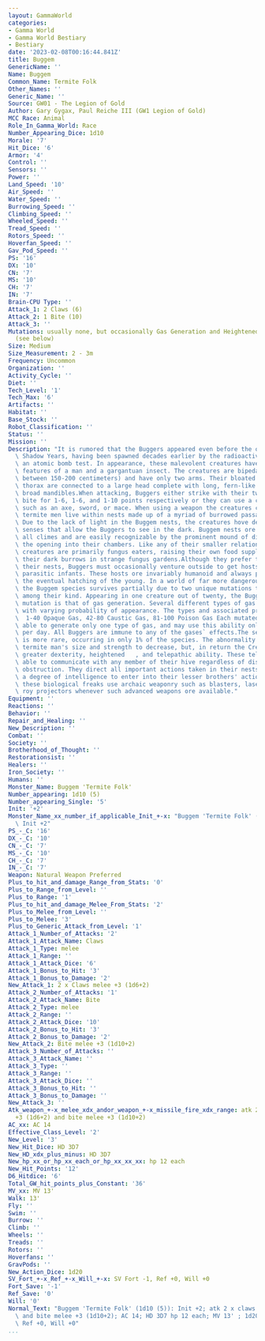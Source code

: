 ```yaml
---
layout: GammaWorld
categories:
- Gamma World
- Gamma World Bestiary
- Bestiary
date: '2023-02-08T00:16:44.841Z'
title: Buggem
GenericName: ''
Name: Buggem
Common_Name: Termite Folk
Other_Names: ''
Generic_Name: ''
Source: GW01 - The Legion of Gold
Author: Gary Gygax, Paul Reiche III (GW1 Legion of Gold)
MCC Race: Animal
Role_In_Gamma_World: Race
Number_Appearing_Dice: 1d10
Morale: '7'
Hit_Dice: '6'
Armor: '4'
Control: ''
Sensors: ''
Power: ''
Land_Speed: '10'
Air_Speed: ''
Water_Speed: ''
Burrowing_Speed: ''
Climbing_Speed: ''
Wheeled_Speed: ''
Tread_Speed: ''
Rotors_Speed: ''
Hoverfan_Speed: ''
Gav_Pod_Speed: ''
PS: '16'
DX: '10'
CN: '7'
MS: '10'
CH: '7'
IN: '7'
Brain-CPU Type: ''
Attack_1: 2 Claws (6)
Attack_2: 1 Bite (10)
Attack_3: ''
Mutations: usually none, but occasionally Gas Generation and Heightened Abilities
  (see below)
Size: Medium
Size_Measurement: 2 - 3m
Frequency: Uncommon
Organization: ''
Activity_Cycle: ''
Diet: ''
Tech_Level: '1'
Tech_Max: '6'
Artifacts: ''
Habitat: ''
Base_Stock: ''
Robot_Classification: ''
Status: ''
Mission: ''
Description: "It is rumored that the Buggers appeared even before the onset of The\
  \ Shadow Years, having been spawned decades earlier by the radioactive fallout of\
  \ an atomic bomb test. In appearance, these malevolent creatures have the synthesized\
  \ features of a man and a gargantuan insect. The creatures are bipedal (standing\
  \ between 150-200 centimeters) and have only two arms. Their bloated abdomen and\
  \ thorax are connected to a large head complete with long, fern-like antennae and\
  \ broad mandibles.When attacking, Buggers either strike with their two claws and\
  \ bite for 1-6, 1-6, and 1-10 points respectively or they can use a crude weapon\
  \ such as an axe, sword, or mace. When using a weapon the creatures can also bite.These\
  \ termite men live within nests made up of a myriad of burrowed passages and chambers.\
  \ Due to the lack of light in the Buggem nests, the creatures hove developed heightened\
  \ senses that allow the Buggers to see in the dark. Buggem nests ore found in almost\
  \ all climes and are easily recognizable by the prominent mound of dirt formed over\
  \ the opening into their chambers. Like any of their smaller relations these termite\
  \ creatures are primarily fungus eaters, raising their own food supply deep within\
  \ their dark burrows in strange fungus gardens.Although they prefer to remain in\
  \ their nests, Buggers must occasionally venture outside to get hosts for their\
  \ parasitic infants. These hosts ore invariably humanoid and always perish during\
  \ the eventual hatching of the young. In a world of far more dangerous creatures,\
  \ the Buggem species survives partially due to two unique mutations that occur occasionally\
  \ among their kind. Appearing in one creature out of twenty, the Buggers' first\
  \ mutation is that of gas generation. Several different types of gas are possible\
  \ with varying probability of appearance. The types and associated probability are:\
  \  1-40 Opaque Gas, 42-80 Caustic Gas, 81-100 Poison Gas Each mutated Buggem is\
  \ able to generate only one type of gas, and may use this ability only three times\
  \ per day. All Buggers are immune to any of the gases` effects.The second mutation\
  \ is more rare, occurring in only 1% of the species. The abnormality causes the\
  \ termite man's size and strength to decrease, but, in return the Creature gains\
  \ greater dexterity, heightened   , and telepathic ability. These telepaths are\
  \ able to communicate with any member of their hive regardless of distance or physical\
  \ obstruction. They direct all important actions taken in their nests, allowing\
  \ a degree of intelligence to enter into their lesser brothers' actions. In addition.\
  \ these biological freaks use archaic weaponry such as blasters, lasers, and death\
  \ roy projectors whenever such advanced weapons ore available."
Equipment: ''
Reactions: ''
Behavior: ''
Repair_and_Healing: ''
New_Description: ''
Combat: ''
Society: ''
Brotherhood_of_Thought: ''
Restorationsist: ''
Healers: ''
Iron_Society: ''
Humans: ''
Monster_Name: Buggem 'Termite Folk'
Number_appearing: 1d10 (5)
Number_appearing_Single: '5'
Init: '+2'
Monster_Name_xx_number_if_applicable_Init_+-x: "Buggem 'Termite Folk' (1d10 (5)):\
  \ Init +2"
PS_-_C: '16'
DX_-_C: '10'
CN_-_C: '7'
MS_-_C: '10'
CH_-_C: '7'
IN_-_C: '7'
Weapon: Natural Weapon Preferred
Plus_to_hit_and_damage_Range_from_Stats: '0'
Plus_to_Range_from_Level: ''
Plus_to_Range: '1'
Plus_to_hit_and_damage_Melee_From_Stats: '2'
Plus_to_Melee_from_Level: ''
Plus_to_Melee: '3'
Plus_to_Generic_Attack_from_Level: '1'
Attack_1_Number_of_Attacks: '2'
Attack_1_Attack_Name: Claws
Attack_1_Type: melee
Attack_1_Range: ''
Attack_1_Attack_Dice: '6'
Attack_1_Bonus_to_Hit: '3'
Attack_1_Bonus_to_Damage: '2'
New_Attack_1: 2 x Claws melee +3 (1d6+2)
Attack_2_Number_of_Attacks: '1'
Attack_2_Attack_Name: Bite
Attack_2_Type: melee
Attack_2_Range: ''
Attack_2_Attack_Dice: '10'
Attack_2_Bonus_to_Hit: '3'
Attack_2_Bonus_to_Damage: '2'
New_Attack_2: Bite melee +3 (1d10+2)
Attack_3_Number_of_Attacks: ''
Attack_3_Attack_Name: ''
Attack_3_Type: ''
Attack_3_Range: ''
Attack_3_Attack_Dice: ''
Attack_3_Bonus_to_Hit: ''
Attack_3_Bonus_to_Damage: ''
New_Attack_3: ''
Atk_weapon_+-x_melee_xdx_andor_weapon_+-x_missile_fire_xdx_range: atk 2 x claws melee
  +3 (1d6+2) and bite melee +3 (1d10+2)
AC_xx: AC 14
Effective_Class_Level: '2'
New_Level: '3'
New_Hit_Dice: HD 3D7
New_HD_xdx_plus_minus: HD 3D7
New_hp_xx_or_hp_xx_each_or_hp_xx_xx_xx: hp 12 each
New_Hit_Points: '12'
D6_Hitdice: '6'
Total_GW_hit_points_plus_Constant: '36'
MV_xx: MV 13'
Walk: 13'
Fly: ''
Swim: ''
Burrow: ''
Climb: ''
Wheels: ''
Treads: ''
Rotors: ''
Hoverfans: ''
GravPods: ''
New_Action_Dice: 1d20
SV_Fort_+-x_Ref_+-x_Will_+-x: SV Fort -1, Ref +0, Will +0
Fort_Save: '-1'
Ref_Save: '0'
Will: '0'
Normal_Text: "Buggem 'Termite Folk' (1d10 (5)): Init +2; atk 2 x claws melee +3 (1d6+2)\
  \ and bite melee +3 (1d10+2); AC 14; HD 3D7 hp 12 each; MV 13' ; 1d20; SV Fort -1,\
  \ Ref +0, Will +0"
...
```

